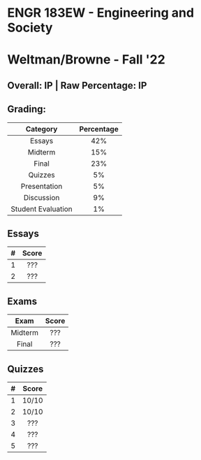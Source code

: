 # ENGR 183EW - Engineering and Society

# Weltman/Browne - Fall '22

## Overall: IP | Raw Percentage: IP

## Grading:

|      Category      | Percentage |
| :----------------: | :--------: |
|       Essays       |    42%     |
|      Midterm       |    15%     |
|       Final        |    23%     |
|      Quizzes       |     5%     |
|    Presentation    |     5%     |
|     Discussion     |     9%     |
| Student Evaluation |     1%     |

## Essays

|  #   | Score |
| :--: | :---: |
|  1   |  ???  |
|  2   |  ???  |

## Exams

|  Exam   | Score |
| :-----: | :---: |
| Midterm |  ???  |
|  Final  |  ???  |

## Quizzes

|  #   | Score |
| :--: | :---: |
|  1   | 10/10 |
|  2   | 10/10 |
|  3   |  ???  |
|  4   |  ???  |
|  5   |  ???  |
